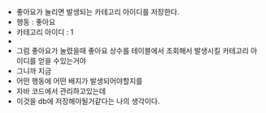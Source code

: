 
* 좋아요가 눌리면 발생되는 카테고리 아이디를 저장한다.  
* 행동 : 좋아요  
* 카테고리 아이디 : 1  
*  
* 그럼 좋아요가 눌렸을때 좋아요 상수를 테이블에서 조회해서 발생시킬 카테고리 아이디를 얻을 수있는거야  
* 그니까 지금  
* 어떤 행동에 어떤 배지가 발생되어야할지를  
* 자바 코드에서 관리하고있는데  
* 이것을 db에 저장해야될거같다는 나의 생각이다.
